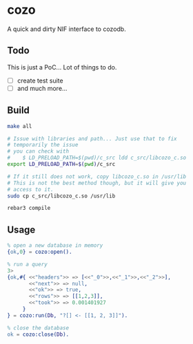 # cozo

A quick and dirty NIF interface to cozodb.

## Todo

This is just a PoC... Lot of things to do.

 - [ ] create test suite
 - [ ] and much more...

## Build

```sh
make all

# Issue with libraries and path... Just use that to fix
# temporarily the issue
# you can check with 
#    $ LD_PRELOAD_PATH=$(pwd)/c_src ldd c_src/libcozo_c.so
export LD_PRELOAD_PATH=$(pwd)/c_src

# If it still does not work, copy libcozo_c.so in /usr/lib
# This is not the best method though, but it will give you
# access to it.
sudo cp c_src/libcozo_c.so /usr/lib
```

```sh
rebar3 compile
```

## Usage



```erlang
% open a new database in memory 
{ok,0} = cozo:open().

% run a query
3> 
{ok,#{ <<"headers">> => [<<"_0">>,<<"_1">>,<<"_2">>],
       <<"next">> => null,
       <<"ok">> => true,
       <<"rows">> => [[1,2,3]],
       <<"took">> => 0.001401927
     }
} = cozo:run(Db, "?[] <- [[1, 2, 3]]").

% close the database
ok = cozo:close(Db).
```
